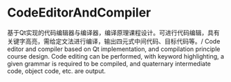 # CodeEditorAndCompiler
基于Qt实现的代码编辑器与编译器，编译原理课程设计。可进行代码编辑，具有关键字高亮，需给定文法进行编译，输出四元式中间代码、目标代码等。/ Code editor and compiler based on Qt implementation, and compilation principle course design.  Code editing can be performed, with keyword highlighting, a given grammar is required to be compiled, and quaternary intermediate code, object code, etc. are output.
